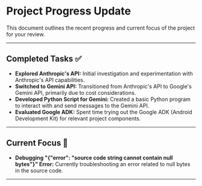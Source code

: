 # Project Progress Update

This document outlines the recent progress and current focus of the project for your review.

---

## Completed Tasks ✅

* **Explored Anthropic's API:** Initial investigation and experimentation with Anthropic's API capabilities.
* **Switched to Gemini API:** Transitioned from Anthropic's API to Google's Gemini API, primarily due to cost considerations.
* **Developed Python Script for Gemini:** Created a basic Python program to interact with and send messages to the Gemini API.
* **Evaluated Google ADK:** Spent time trying out the Google ADK (Android Development Kit) for relevant project components.

---

## Current Focus 🚧

* **Debugging "{"error": "source code string cannot contain null bytes"}" Error:** Currently troubleshooting an error related to null bytes in the source code. 

---
